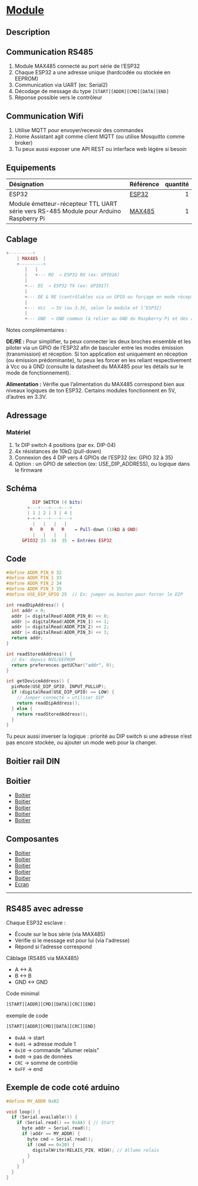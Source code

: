 # [Module](readme.md)

## Description

## Communication RS485

1. Module MAX485 connecté au port série de l’ESP32
1. Chaque ESP32 a une adresse unique (hardcodée ou stockée en EEPROM)
1. Communication via UART (ex: Serial2)
1. Décodage de message du type ```[START][ADDR][CMD][DATA][END]```
1. Réponse possible vers le contrôleur

## Communication Wifi

1. Utilise MQTT pour envoyer/recevoir des commandes
1. Home Assistant agit comme client MQTT (ou utilise Mosquitto comme broker)
1. Tu peux aussi exposer une API REST ou interface web légère si besoin

## Equipements

| Désignation | Référence | quantité |
| :-- | :-- | --: |
| ESP32 | [ESP32](https://yuupee.com/product/esp-wroom-32-esp32-esp-32s-carte-de-developpement-2-4-ghz-dual-mode-wifi-bluetooth/) | 1 |
| Module émetteur-récepteur TTL UART série vers RS-485 Module pour Arduino Raspberry Pi  | [MAX485]([ESP32](https://yuupee.com/product/max485-rs485-module-emetteur-recepteur-ttl-uart-serie-vers-rs-485-module-pour-arduino-raspberry-pi/)) | 1 |

## Cablage

```lua
+---------+
    | MAX485  |
    +---------+
       |   | 
       |   +--- RO  → ESP32 RX (ex: GPIO16)
       |      
       +--- DI  → ESP32 TX (ex: GPIO17)
       |
       +--- DE & RE (contrôlables via un GPIO ou forçage en mode réception/transmission)
       |
       +--- Vcc  → 5V (ou 3.3V, selon le module et l’ESP32)
       |
       +--- GND  → GND commun (à relier au GND du Raspberry Pi et des autres modules)
```

Notes complémentaires :

__DE/RE :__ Pour simplifier, tu peux connecter les deux broches ensemble et les piloter via un GPIO de l’ESP32 afin de basculer entre les modes émission (transmission) et réception. Si ton application est uniquement en réception (ou émission prédominante), tu peux les forcer en les reliant respectivement à Vcc ou à GND (consulte la datasheet du MAX485 pour les détails sur le mode de fonctionnement).

__Alimentation :__ Vérifie que l’alimentation du MAX485 correspond bien aux niveaux logiques de ton ESP32. Certains modules fonctionnent en 5V, d’autres en 3.3V.

## Adressage

### Matériel

1. 1x DIP switch 4 positions (par ex. DIP-04)
1. 4x résistances de 10kΩ (pull-down)
1. Connexion des 4 DIP vers 4 GPIOs de l’ESP32 (ex: GPIO 32 à 35)
1. Option : un GPIO de sélection (ex: USE_DIP_ADDRESS), ou logique dans le firmware

## Schéma

```lua
          DIP SWITCH (4 bits)
        +---+---+---+---+
        | 1 | 2 | 3 | 4 |
        +-+-+---+---+---+
          |   |   |   |
         R   R   R   R    ← Pull-down (10kΩ à GND)
          |   |   |   |
      GPIO32 33  34  35  ← Entrées ESP32

```

## Code

```c++
#define ADDR_PIN_0 32
#define ADDR_PIN_1 33
#define ADDR_PIN_2 34
#define ADDR_PIN_3 35
#define USE_DIP_GPIO 25  // Ex: jumper ou bouton pour forcer le DIP

int readDipAddress() {
  int addr = 0;
  addr |= digitalRead(ADDR_PIN_0) << 0;
  addr |= digitalRead(ADDR_PIN_1) << 1;
  addr |= digitalRead(ADDR_PIN_2) << 2;
  addr |= digitalRead(ADDR_PIN_3) << 3;
  return addr;
}

int readStoredAddress() {
  // Ex: depuis NVS/EEPROM
  return preferences.getUChar("addr", 0);
}

int getDeviceAddress() {
  pinMode(USE_DIP_GPIO, INPUT_PULLUP);
  if (digitalRead(USE_DIP_GPIO) == LOW) {
    // Jumper connecté → utiliser DIP
    return readDipAddress();
  } else {
    return readStoredAddress();
  }
}

```

Tu peux aussi inverser la logique : priorité au DIP switch si une adresse n’est pas encore stockée, ou ajouter un mode web pour la changer.

## Boitier rail DIN

## Boitier

* [Boitier](https://www.amazon.fr/11-111L050-Bo%C3%AEtier-pour-tableaux-96mm/dp/B0DF5YDBMG/ref=sr_1_245?dib=eyJ2IjoiMSJ9.J0v2kZfSLroaKHP296GOYBrexDXHCCoUs-_RqdTdH13t9VvNUbtEo3woO1z8SsWrbx4rXVtO7n0SA8WEqAOk1kU0qSHyPR2cvQFl3ioXrkc.ynlz_X9_yAMm7ANEiBSM9vINTlhzpwO1_GCvu-p3IV8&dib_tag=se&keywords=ITALTRONIC&qid=1743921705&sr=8-245&xpid=2Snw12TGMssng)
* [Boitier](https://www.amazon.fr/11-109L057-Bo%C3%AEtier-pour-tableaux-48mm/dp/B0CJSKVFL6/ref=sr_1_254?dib=eyJ2IjoiMSJ9.f4ijeubyiMIxqtzAqpy3XwGM7N-SYgrXx8uZODzPuzKS3pL-Rplj8kgFf8kAmMCz9bAthlW9fQ_mO6rLxHGXHhw0l_DeEIK5MvzdOelrYTZh_IirGMcaaxJt_32rfgoF6XQ2g2o93moJOiqKgy3EnOTNLh0svvleBJ7hzs59iX42RtQ8oy7jHreQsx-k6AFcOW6bwn_1U5PNdHFIh4hegj-bpXN6SNOmcDGgCSDTil2XYU-b4uiTyl85h3CpnYuNf7qPH8tnEjuqxRmViJTuIbgnJfyEyR2SS56bfeqUwm0.g-uP_Lh1ECNhZ4cFpERlThf1udwflcP08o4bLZxAmew&dib_tag=se&keywords=ITALTRONIC&qid=1743921705&sr=8-254&xpid=2Snw12TGMssng)
* [Boitier](https://www.amazon.fr/16-211L057-Enclosure-panel-polypropylene-ITALTRONIC/dp/B07FS489N5/ref=sr_1_258?dib=eyJ2IjoiMSJ9.f4ijeubyiMIxqtzAqpy3XwGM7N-SYgrXx8uZODzPuzKS3pL-Rplj8kgFf8kAmMCz9bAthlW9fQ_mO6rLxHGXHhw0l_DeEIK5MvzdOelrYTZh_IirGMcaaxJt_32rfgoF6XQ2g2o93moJOiqKgy3EnOTNLh0svvleBJ7hzs59iX42RtQ8oy7jHreQsx-k6AFcOW6bwn_1U5PNdHFIh4hegj-bpXN6SNOmcDGgCSDTil2XYU-b4uiTyl85h3CpnYuNf7qPH8tnEjuqxRmViJTuIbgnJfyEyR2SS56bfeqUwm0.g-uP_Lh1ECNhZ4cFpERlThf1udwflcP08o4bLZxAmew&dib_tag=se&keywords=ITALTRONIC&qid=1743921705&sr=8-258&xpid=2Snw12TGMssng)
* [Boitier](https://www.amazon.fr/12-0000010-Enclosure-junction-X44-5mm-ITALTRONIC/dp/B0764B5LNK/ref=sr_1_269?dib=eyJ2IjoiMSJ9.f4ijeubyiMIxqtzAqpy3XwGM7N-SYgrXx8uZODzPuzKS3pL-Rplj8kgFf8kAmMCz9bAthlW9fQ_mO6rLxHGXHhw0l_DeEIK5MvzdOelrYTZh_IirGMcaaxJt_32rfgoF6XQ2g2o93moJOiqKgy3EnOTNLh0svvleBJ7hzs59iX42RtQ8oy7jHreQsx-k6AFcOW6bwn_1U5PNdHFIh4hegj-bpXN6SNOmcDGgCSDTil2XYU-b4uiTyl85h3CpnYuNf7qPH8tnEjuqxRmViJTuIbgnJfyEyR2SS56bfeqUwm0.g-uP_Lh1ECNhZ4cFpERlThf1udwflcP08o4bLZxAmew&dib_tag=se&keywords=ITALTRONIC&qid=1743921705&sr=8-269&xpid=2Snw12TGMssng)
* [Boitier](https://www.amazon.fr/12-0200007-Enclosure-junction-X44-5mm-ITALTRONIC/dp/B07646Z6P7/ref=sr_1_270?dib=eyJ2IjoiMSJ9.f4ijeubyiMIxqtzAqpy3XwGM7N-SYgrXx8uZODzPuzKS3pL-Rplj8kgFf8kAmMCz9bAthlW9fQ_mO6rLxHGXHhw0l_DeEIK5MvzdOelrYTZh_IirGMcaaxJt_32rfgoF6XQ2g2o93moJOiqKgy3EnOTNLh0svvleBJ7hzs59iX42RtQ8oy7jHreQsx-k6AFcOW6bwn_1U5PNdHFIh4hegj-bpXN6SNOmcDGgCSDTil2XYU-b4uiTyl85h3CpnYuNf7qPH8tnEjuqxRmViJTuIbgnJfyEyR2SS56bfeqUwm0.g-uP_Lh1ECNhZ4cFpERlThf1udwflcP08o4bLZxAmew&dib_tag=se&keywords=ITALTRONIC&qid=1743921705&sr=8-270&xpid=2Snw12TGMssng)

## Composantes

* [Boitier](https://www.amazon.fr/bo%C3%AEtiers-pour-carte-module-ESP32/dp/B0DTPZLJMF/ref=sr_1_12?crid=TYFG18CZ1NPZ&dib=eyJ2IjoiMSJ9.kz5pG2qbTDYzFQfvPiB94hHqKdy9v1PHh6z9cQn2qHLxQZAO7k1bErkH97OWBpCt9JYhTAi5epYSM4QWvaDfPFl2RP0DTNvomffd7nvWx7N8_M59S41xYQizH3Tmu0y71a9YLwN5Cdv3lNqoiG-cRP4LoXCS1Xfa-vwl6rzF5bpnBADTFosFNtze__h2BoiK-AhheI1S6TWNJ56rvV8ePo5Z4gaY3Xr-09-z_t2AEbS7zYAdV2fmVCNY-jn1EMK8Rd9sCK80xgSuEQt-7X7GhMJ-yZKtdsTVv-3VxYUi6nE.vaWd3DN__0IsNkZgtC6649nI_GtVXcdTXgURuMswvJQ&dib_tag=se&keywords=boitier+esp32&qid=1743922062&sprefix=boitier+es%2Caps%2C178&sr=8-12)
* [Boitier](https://www.amazon.fr/coques-pour-module-ESP32-LoRa/dp/B0DTHVYMGJ/ref=sr_1_27?crid=TYFG18CZ1NPZ&dib=eyJ2IjoiMSJ9.kz5pG2qbTDYzFQfvPiB94hHqKdy9v1PHh6z9cQn2qHLxQZAO7k1bErkH97OWBpCt9JYhTAi5epYSM4QWvaDfPFl2RP0DTNvomffd7nvWx7N8_M59S41xYQizH3Tmu0y71a9YLwN5Cdv3lNqoiG-cRP4LoXCS1Xfa-vwl6rzF5bpnBADTFosFNtze__h2BoiK-AhheI1S6TWNJ56rvV8ePo5Z4gaY3Xr-09-z_t2AEbS7zYAdV2fmVCNY-jn1EMK8Rd9sCK80xgSuEQt-7X7GhMJ-yZKtdsTVv-3VxYUi6nE.vaWd3DN__0IsNkZgtC6649nI_GtVXcdTXgURuMswvJQ&dib_tag=se&keywords=boitier+esp32&qid=1743922062&sprefix=boitier+es%2Caps%2C178&sr=8-27)
* [Boitier](https://www.amazon.fr/bo%C3%AEtiers-appareils-carte-module-ESP32/dp/B0DTPSV5FT/ref=sr_1_30?crid=TYFG18CZ1NPZ&dib=eyJ2IjoiMSJ9.kz5pG2qbTDYzFQfvPiB94hHqKdy9v1PHh6z9cQn2qHLxQZAO7k1bErkH97OWBpCt9JYhTAi5epYSM4QWvaDfPFl2RP0DTNvomffd7nvWx7N8_M59S41xYQizH3Tmu0y71a9YLwN5Cdv3lNqoiG-cRP4LoXCS1Xfa-vwl6rzF5bpnBADTFosFNtze__h2BoiK-AhheI1S6TWNJ56rvV8ePo5Z4gaY3Xr-09-z_t2AEbS7zYAdV2fmVCNY-jn1EMK8Rd9sCK80xgSuEQt-7X7GhMJ-yZKtdsTVv-3VxYUi6nE.vaWd3DN__0IsNkZgtC6649nI_GtVXcdTXgURuMswvJQ&dib_tag=se&keywords=boitier+esp32&qid=1743922062&sprefix=boitier+es%2Caps%2C178&sr=8-30) 
* [Boitier](https://www.amazon.fr/12-0000006-Enclosure-junction-X44-5mm-ITALTRONIC/dp/B0763Z9GYF/ref=sr_1_222?dib=eyJ2IjoiMSJ9.iFQ-vigCZqZhOTQMFtZhsUjn3dFz5Xlk6dMxNlxhK1tT8zhkURGH6Zp-9A7PDombGDh6VsAyE2yG-IBjET2gRvC0frxUv-4VUeZjHaSPUk9hHdoJgB8KPwMaeVC2ML7NDz61oL-CjiXIP3-W6iCX9R1iDUOGJJmUS-6TpnV9-61Xyl_SnbzRNWc6n3lQ8EADrg9yECrSsOaxzYLgyTUIQWIGNqOYDekTyaHI81a1qiYFBRqaJA8Pf0UC0FgH9Qae13_kstjWr8sE8WDO_j7O_8_Fu5cNoywayvoQmz_NhMQ.49wZUVelMA6NfxNKuruDDvEbHsWeDm82if06B4IRovg&dib_tag=se&keywords=ITALTRONIC&qid=1743921685&sr=8-222&xpid=2Snw12TGMssng)
* [Boitier](https://www.amazon.fr/12-0000004-Enclosure-junction-mount-ITALTRONIC/dp/B07NYBGSJP/ref=sr_1_227?dib=eyJ2IjoiMSJ9.iFQ-vigCZqZhOTQMFtZhsUjn3dFz5Xlk6dMxNlxhK1tT8zhkURGH6Zp-9A7PDombGDh6VsAyE2yG-IBjET2gRvC0frxUv-4VUeZjHaSPUk9hHdoJgB8KPwMaeVC2ML7NDz61oL-CjiXIP3-W6iCX9R1iDUOGJJmUS-6TpnV9-61Xyl_SnbzRNWc6n3lQ8EADrg9yECrSsOaxzYLgyTUIQWIGNqOYDekTyaHI81a1qiYFBRqaJA8Pf0UC0FgH9Qae13_kstjWr8sE8WDO_j7O_8_Fu5cNoywayvoQmz_NhMQ.49wZUVelMA6NfxNKuruDDvEbHsWeDm82if06B4IRovg&dib_tag=se&keywords=ITALTRONIC&qid=1743921685&sr=8-227&xpid=2Snw12TGMssng)
* [Ecran](https://www.amazon.fr/Binghe-d%C3%A9veloppement-Intelligent-Connectivit%C3%A9-Compatible/dp/B0CWTNLB1B/ref=sr_1_6?crid=VKYXLOYLJMKS&dib=eyJ2IjoiMSJ9.wTvSoCz8Ztrot43czcXUJ0UXINjHGNWD5afgvB9tB7RPTolP2e8Z75Pfbzta7Bwfc02AtU9CiSLBPzteJXOg-wLKHdF7x81cPptvMKzXeTo4FIwslt5kYtVbs1h78O8_-E5avzx_wVFFNOdKgeWyrprrDqS91zRwy1k_OwmALOGc8qlVx7JC8vnWlimNmtnuyCPrHtY1a2-5o4mJj1gFn1Vjwd3J8qWEDCw2jO3Q4JCdYVvorLg-q4f3vO6k0517O9bRL-CrqJwj6gr3BfTyqa8UF5hlKjPlL8i325Mr_JU.gCQeTB1uWBh2n27fakBgsMzKJzsYi8hF9d5f149ru1k&dib_tag=se&keywords=esp32+ecran+tactile&qid=1743922472&sprefix=esp32+%2Caps%2C244&sr=8-6)

-----

## RS485 avec adresse

Chaque ESP32 esclave :

- Écoute sur le bus série (via MAX485)
- Vérifie si le message est pour lui (via l'adresse)
- Répond si l’adresse correspond

Câblage (RS485 via MAX485)

- A <-> A
- B <-> B
- GND <-> GND

Code minimal

```txt
[START][ADDR][CMD][DATA][CRC][END]
```

exemple de code

```txt
[START][ADDR][CMD][DATA][CRC][END]
```

- ```0xAA``` → start
- ```0x01``` → adresse module 1
- ```0x10``` → commande "allumer relais"
- ```0x00``` → pas de données
- ```CRC``` → somme de contrôle
- ```0xFF``` → end

## Exemple de code coté arduino

```cpp
#define MY_ADDR 0x02

void loop() {
  if (Serial.available()) {
    if (Serial.read() == 0xAA) { // Start
      byte addr = Serial.read();
      if (addr == MY_ADDR) {
        byte cmd = Serial.read();
        if (cmd == 0x10) {
          digitalWrite(RELAIS_PIN, HIGH); // Allume relais
        }
      }
    }
  }
}
```